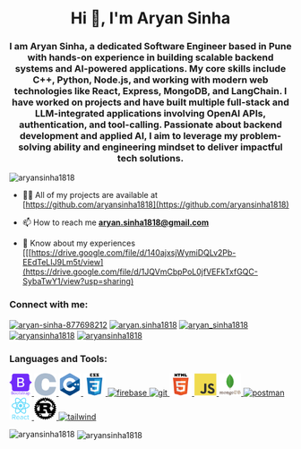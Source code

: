 <h1 align="center">Hi 👋, I'm Aryan Sinha</h1>
<h3 align="center">
I am Aryan Sinha, a dedicated Software Engineer based in Pune with hands-on experience in building scalable backend systems and AI-powered applications. My core skills include C++, Python, Node.js, and working with modern web technologies like React, Express, MongoDB, and LangChain. I have worked on projects and have built multiple full-stack and LLM-integrated applications involving OpenAI APIs, authentication, and tool-calling. Passionate about backend development and applied AI, I aim to leverage my problem-solving ability and engineering mindset to deliver impactful tech solutions.
</h3>


<p align="left"> <img src="https://komarev.com/ghpvc/?username=aryansinha1818&label=Profile%20views&color=0e75b6&style=flat" alt="aryansinha1818" /> </p>

- 👨‍💻 All of my projects are available at [https://github.com/aryansinha1818](https://github.com/aryansinha1818)

- 📫 How to reach me **aryan.sinha1818@gmail.com**

- 📄 Know about my experiences [[[https://drive.google.com/file/d/140ajxsjWymiDQLv2Pb-EEdTeLIJ9Lm5t/view](https://drive.google.com/file/d/1JQVmCbpPoL0jfVEFkTxfGQC-SybaTwY1/view?usp=sharing)

<h3 align="left">Connect with me:</h3>
<p align="left">
<a href="https://linkedin.com/in/aryan-sinha-877698212" target="blank"><img align="center" src="https://raw.githubusercontent.com/rahuldkjain/github-profile-readme-generator/master/src/images/icons/Social/linked-in-alt.svg" alt="aryan-sinha-877698212" height="30" width="40" /></a>
<a href="https://instagram.com/aryan.sinha1818" target="blank"><img align="center" src="https://raw.githubusercontent.com/rahuldkjain/github-profile-readme-generator/master/src/images/icons/Social/instagram.svg" alt="aryan.sinha1818" height="30" width="40" /></a>
<a href="https://www.hackerrank.com/aryan_sinha1818" target="blank"><img align="center" src="https://raw.githubusercontent.com/rahuldkjain/github-profile-readme-generator/master/src/images/icons/Social/hackerrank.svg" alt="aryan_sinha1818" height="30" width="40" /></a>
<a href="https://www.leetcode.com/aryansinha1818" target="blank"><img align="center" src="https://raw.githubusercontent.com/rahuldkjain/github-profile-readme-generator/master/src/images/icons/Social/leet-code.svg" alt="aryansinha1818" height="30" width="40" /></a>
<a href="https://auth.geeksforgeeks.org/user/aryansinha1818" target="blank"><img align="center" src="https://raw.githubusercontent.com/rahuldkjain/github-profile-readme-generator/master/src/images/icons/Social/geeks-for-geeks.svg" alt="aryansinha1818" height="30" width="40" /></a>
</p>

<h3 align="left">Languages and Tools:</h3>
<p align="left"> <a href="https://getbootstrap.com" target="_blank" rel="noreferrer"> <img src="https://raw.githubusercontent.com/devicons/devicon/master/icons/bootstrap/bootstrap-plain-wordmark.svg" alt="bootstrap" width="40" height="40"/> </a> <a href="https://www.cprogramming.com/" target="_blank" rel="noreferrer"> <img src="https://raw.githubusercontent.com/devicons/devicon/master/icons/c/c-original.svg" alt="c" width="40" height="40"/> </a> <a href="https://www.w3schools.com/cpp/" target="_blank" rel="noreferrer"> <img src="https://raw.githubusercontent.com/devicons/devicon/master/icons/cplusplus/cplusplus-original.svg" alt="cplusplus" width="40" height="40"/> </a> <a href="https://www.w3schools.com/css/" target="_blank" rel="noreferrer"> <img src="https://raw.githubusercontent.com/devicons/devicon/master/icons/css3/css3-original-wordmark.svg" alt="css3" width="40" height="40"/> </a> <a href="https://firebase.google.com/" target="_blank" rel="noreferrer"> <img src="https://www.vectorlogo.zone/logos/firebase/firebase-icon.svg" alt="firebase" width="40" height="40"/> </a> <a href="https://git-scm.com/" target="_blank" rel="noreferrer"> <img src="https://www.vectorlogo.zone/logos/git-scm/git-scm-icon.svg" alt="git" width="40" height="40"/> </a> <a href="https://www.w3.org/html/" target="_blank" rel="noreferrer"> <img src="https://raw.githubusercontent.com/devicons/devicon/master/icons/html5/html5-original-wordmark.svg" alt="html5" width="40" height="40"/> </a> <a href="https://developer.mozilla.org/en-US/docs/Web/JavaScript" target="_blank" rel="noreferrer"> <img src="https://raw.githubusercontent.com/devicons/devicon/master/icons/javascript/javascript-original.svg" alt="javascript" width="40" height="40"/> </a> <a href="https://www.mongodb.com/" target="_blank" rel="noreferrer"> <img src="https://raw.githubusercontent.com/devicons/devicon/master/icons/mongodb/mongodb-original-wordmark.svg" alt="mongodb" width="40" height="40"/> </a> <a href="https://postman.com" target="_blank" rel="noreferrer"> <img src="https://www.vectorlogo.zone/logos/getpostman/getpostman-icon.svg" alt="postman" width="40" height="40"/> </a> <a href="https://reactjs.org/" target="_blank" rel="noreferrer"> <img src="https://raw.githubusercontent.com/devicons/devicon/master/icons/react/react-original-wordmark.svg" alt="react" width="40" height="40"/> </a> <a href="https://www.rust-lang.org" target="_blank" rel="noreferrer"> <img src="https://raw.githubusercontent.com/devicons/devicon/master/icons/rust/rust-plain.svg" alt="rust" width="40" height="40"/> </a> <a href="https://tailwindcss.com/" target="_blank" rel="noreferrer"> <img src="https://www.vectorlogo.zone/logos/tailwindcss/tailwindcss-icon.svg" alt="tailwind" width="40" height="40"/> </a> </p>

<p><img align="left" src="https://github-readme-stats.vercel.app/api/top-langs?username=aryansinha1818&show_icons=true&locale=en&layout=compact" alt="aryansinha1818" /></p>

<p>&nbsp;<img align="center" src="https://github-readme-stats.vercel.app/api?username=aryansinha1818&show_icons=true&locale=en" alt="aryansinha1818" /></p>
